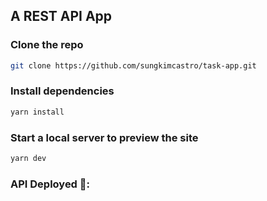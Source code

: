 ## A REST API App

### Clone the repo

```bash
git clone https://github.com/sungkimcastro/task-app.git
```

### Install dependencies

```bash
yarn install
```

### Start a local server to preview the site

```bash
yarn dev
```

### API Deployed 🚀:



